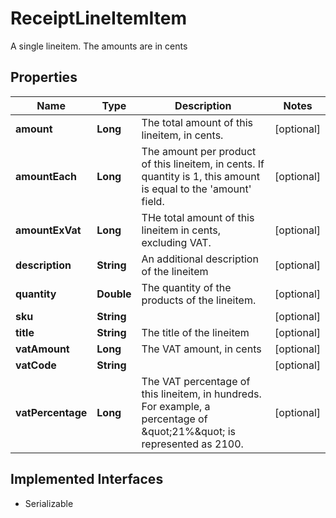 

# ReceiptLineItemItem

A single lineitem. The amounts are in cents
## Properties

Name | Type | Description | Notes
------------ | ------------- | ------------- | -------------
**amount** | **Long** | The total amount of this lineitem, in cents. |  [optional]
**amountEach** | **Long** | The amount per product of this lineitem, in cents. If quantity is 1, this amount is equal to the &#39;amount&#39; field. |  [optional]
**amountExVat** | **Long** | THe total amount of this lineitem in cents, excluding VAT. |  [optional]
**description** | **String** | An additional description of the lineitem |  [optional]
**quantity** | **Double** | The quantity of the products of the lineitem. |  [optional]
**sku** | **String** |  |  [optional]
**title** | **String** | The title of the lineitem |  [optional]
**vatAmount** | **Long** | The VAT amount, in cents |  [optional]
**vatCode** | **String** |  |  [optional]
**vatPercentage** | **Long** | The VAT percentage of this lineitem, in hundreds. For example, a percentage of \&quot;21%\&quot; is represented as 2100. |  [optional]


## Implemented Interfaces

* Serializable


